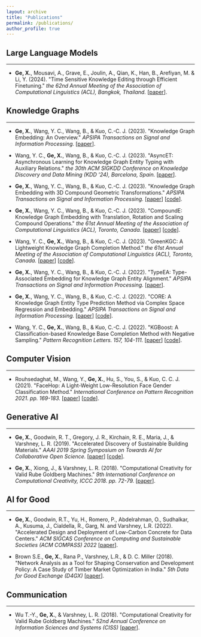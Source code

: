 ```yaml
---
layout: archive
title: "Publications"
permalink: /publications/
author_profile: true
---
```


## Large Language Models
___

* **Ge, X.**, Mousavi, A., Grave, E., Joulin, A., Qian, K., Han, B., Arefiyan, M. & Li, Y. (2024). "Time Sensitive Knowledge Editing through Efficient Finetuning." <i> the 62nd Annual Meeting of the Association of Computational Linguistics (ACL), Bangkok, Thailand. </i> [<a href="https://machinelearning.apple.com/research/time-sensitive-finetuning">paper</a>].

## Knowledge Graphs
___

* **Ge, X.**, Wang, Y. C., Wang, B., & Kuo, C.-C. J. (2023). "Knowledge Graph Embedding: An Overview." <i> APSIPA Transactions on Signal and Information Processing. </i> [<a href="https://arxiv.org/pdf/2309.12501.pdf">paper</a>].

* Wang, Y. C., **Ge, X.**, Wang, B., & Kuo, C.-C. J. (2023). "AsyncET: Asynchronous Learning for Knowledge Graph Entity Typing with Auxiliary Relations." <i> the 30th ACM SIGKDD Conference on Knowledge Discovery and Data Mining (KDD '24), Barcelona, Spain. </i> [<a href="https://arxiv.org/pdf/2308.16055.pdf">paper</a>].

* **Ge, X.**, Wang, Y. C., Wang, B., & Kuo, C.-C. J. (2023). "Knowledge Graph Embedding with 3D Compound Geometric Transformations." <i> APSIPA Transactions on Signal and Information Processing. </i> [<a href="https://arxiv.org/pdf/2304.00378.pdf">paper</a>] [<a href="https://github.com/hughxiouge/CompoundE3D">code</a>].

* **Ge, X.**, Wang, Y. C., Wang, B., & Kuo, C.-C. J. (2023). "CompoundE: Knowledge Graph Embedding with Translation, Rotation and Scaling Compound Operations." <i> the 61st Annual Meeting of the Association of Computational Linguistics (ACL), Toronto, Canada. </i> [<a href="https://arxiv.org/abs/2207.05324">paper</a>] [<a href="https://github.com/hughxiouge/CompoundE">code</a>].

* Wang, Y. C., **Ge, X.**, Wang, B., & Kuo, C.-C. J. (2023). "GreenKGC: A Lightweight Knowledge Graph Completion Method." <i> the 61st Annual Meeting of the Association of Computational Linguistics (ACL), Toronto, Canada. </i> [<a href="https://arxiv.org/abs/2208.09137">paper</a>] [<a href="https://github.com/yunchengwang/GreenKGC">code</a>].

* **Ge, X.**, Wang, Y. C., Wang, B., & Kuo, C.-C. J. (2022). "TypeEA: Type-Associated Embedding for Knowledge Graph Entity Alignment." <i> APSIPA Transactions on Signal and Information Processing. </i> [<a href="https://www.nowpublishers.com/article/Details/SIP-2022-0039">paper</a>].

* **Ge, X.**, Wang, Y. C., Wang, B., & Kuo, C.-C. J. (2022). "CORE: A Knowledge Graph Entity Type Prediction Method via Complex Space Regression and Embedding." <i> APSIPA Transactions on Signal and Information Processing.</i> [<a href="https://www.sciencedirect.com/science/article/abs/pii/S0167865522000897">paper</a>] [<a href="https://github.com/hughxiouge/CORE">code</a>].

* Wang, Y. C., **Ge, X.**, Wang, B., & Kuo, C.-C. J. (2022). "KGBoost: A Classification-based Knowledge Base Completion Method with Negative Sampling." <i> Pattern Recognition Letters. 157, 104-111. </i> [<a href="https://www.sciencedirect.com/science/article/abs/pii/S0167865522000939">paper</a>] [<a href="https://github.com/yunchengwang/KGBoost-KGC">code</a>].

## Computer Vision
___

* Rouhsedaghat, M., Wang, Y., **Ge, X.**, Hu, S., You, S., & Kuo, C. C. J. (2021). "FaceHop: A Light-Weight Low-Resolution Face Gender Classification Method." <i> International Conference on Pattern Recognition 2021. pp. 169-183. </i> [<a href="https://link.springer.com/chapter/10.1007/978-3-030-68793-9_12">paper</a>] [<a href="https://github.com/USC-MCL/Project_Demo/tree/468d27b8c72f8773adb497d04ea26b3c853838af/FaceHop">code</a>].

## Generative AI
___

* **Ge, X.**, Goodwin, R. T., Gregory, J. R., Kirchain, R. E., Maria, J., & Varshney, L. R. (2019). "Accelerated Discovery of Sustainable Building Materials." <i> AAAI 2019 Spring Symposium on Towards AI for Collaborative Open Science. </i> [<a href="https://link.springer.com/chapter/10.1007/978-3-030-68793-9_12">paper</a>] [<a href="https://github.com/IBM/Conditional-Variational-Autoencoder-for-Concrete-Design">code</a>].

* **Ge, X.**, Xiong, J., & Varshney, L. R. (2018). "Computational Creativity for Valid Rube Goldberg Machines." <i> 9th International Conference on Computational Creativity, ICCC 2018. pp. 72-79. </i> [<a href="http://computationalcreativity.net/iccc2018/sites/default/files/papers/ICCC_2018_paper_19.pdf">paper</a>].

## AI for Good
___

* **Ge, X.**, Goodwin, R.T., Yu, H., Romero, P., Abdelrahman, O., Sudhalkar, A., Kusuma, J., Cialdella, R., Garg, N. and Varshney, L.R. (2022). "Accelerated Design and Deployment of Low-Carbon Concrete for Data Centers." <i> ACM SIGCAS Conference on Computing and Sustainable Societies (ACM COMPASS) 2022 </i> [<a href="https://arxiv.org/abs/2204.05397">paper</a>].

* Brown S.E., **Ge, X.**, Rana P., Varshney, L.R., & D. C. Miller (2018). "Network Analysis as a Tool for Shaping Conservation and Development Policy: A Case Study of Timber Market Optimization in India." <i> 5th Data for Good Exchange (D4GX) </i> [<a href="https://arxiv.org/pdf/2304.13907">paper</a>].

## Communication
___

* Wu T.-Y., **Ge, X.**, & Varshney, L. R. (2018). "Computational Creativity for Valid Rube Goldberg Machines." <i> 52nd Annual Conference on Information Sciences and Systems (CISS) </i> [<a href="https://ieeexplore.ieee.org/stamp/stamp.jsp?tp=&arnumber=8362309">paper</a>].
